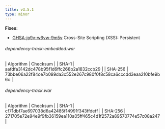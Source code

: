 ```yaml
---
title: v3.5.1
type: minor
---
```


**Fixes:**

* [GHSA-jp9v-w6vw-9m5v](https://github.com/DependencyTrack/dependency-track/security/advisories/GHSA-jp9v-w6vw-9m5v) Cross-Site Scripting (XSS): Persistent


###### dependency-track-embedded.war

| Algorithm | Checksum |
| SHA-1     | aafdfa3142dc478b95f1d6ffc268b2a1832ccb29 |
| SHA-256   | 73bbe06a22f84ce7b099da3c552e267c980f0f8c58ca6cccdd3eaa210bfe9b6c |

###### dependency-track.war

| Algorithm | Checksum |
| SHA-1     | cf71dbf7ae697038d6a42485f14991f343ffdeff |
| SHA-256   | 271705e72e94e9f9fb36159ea110a05ff465c4d1f2572a89570774e57c08a247 |
